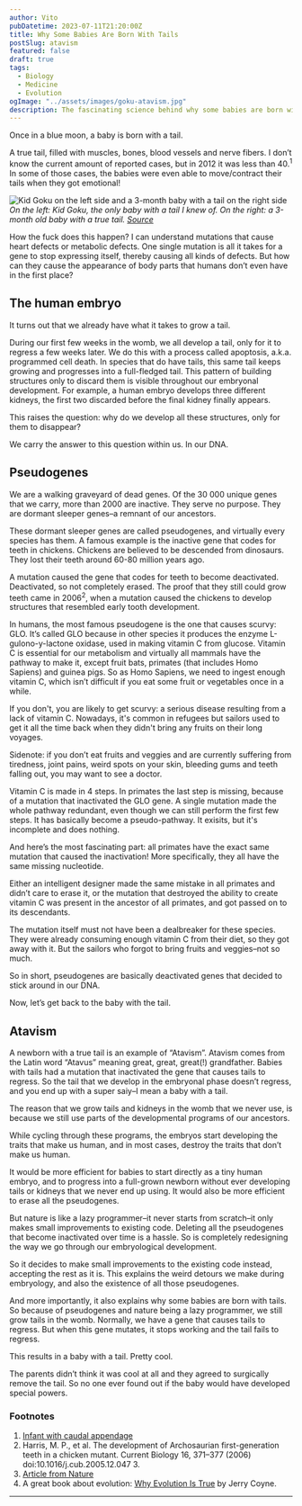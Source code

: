 ```yaml
---
author: Vito
pubDatetime: 2023-07-11T21:20:00Z
title: Why Some Babies Are Born With Tails
postSlug: atavism
featured: false
draft: true
tags:
  - Biology
  - Medicine
  - Evolution
ogImage: "../assets/images/goku-atavism.jpg"
description: The fascinating science behind why some babies are born with tails.
---
```


Once in a blue moon, a baby is born with a tail.

A true tail, filled with muscles, bones, blood vessels and nerve fibers.
I don’t know the current amount of reported cases, but in 2012 it was less than 40.<sup>1</sup>
In some of those cases, the babies were even able to move/contract their tails when they got emotional!

<img title="Kid Goku and a 3-month baby with a true tail" alt="Kid Goku on the left side and a 3-month baby with a tail on the right side" src="../assets/images/goku-atavism.jpg">
<figcaption><em>On the left: Kid Goku, the only baby with a tail I knew of. On the right: a 3-month old baby with a true tail. <a href="https://www.ncbi.nlm.nih.gov/pmc/articles/PMC3339178/">Source</a></em></figcaption>

How the fuck does this happen?
I can understand mutations that cause heart defects or metabolic defects.
One single mutation is all it takes for a gene to stop expressing itself, thereby causing all kinds of defects.
But how can they cause the appearance of body parts that humans don’t even have in the first place?

## The human embryo

It turns out that we already have what it takes to grow a tail.

During our first few weeks in the womb, we all develop a tail, only for it to regress a few weeks later.
We do this with a process called apoptosis, a.k.a. programmed cell death.
In species that do have tails, this same tail keeps growing and progresses into a full-fledged tail.
This pattern of building structures only to discard them is visible throughout our embryonal development.
For example, a human embryo develops three different kidneys, the first two discarded before the final kidney finally appears.

This raises the question: why do we develop all these structures, only for them to disappear?

We carry the answer to this question within us. In our DNA.

## Pseudogenes

We are a walking graveyard of dead genes.
Of the 30 000 unique genes that we carry, more than 2000 are inactive.
They serve no purpose.
They are dormant sleeper genes–a remnant of our ancestors.

These dormant sleeper genes are called pseudogenes, and virtually every species has them.
A famous example is the inactive gene that codes for teeth in chickens.
Chickens are believed to be descended from dinosaurs.
They lost their teeth around 60-80 million years ago.

A mutation caused the gene that codes for teeth to become deactivated.
Deactivated, so not completely erased.
The proof that they still could grow teeth came in 2006<sup>2</sup>, when a mutation caused the chickens to develop structures that resembled early tooth development.

In humans, the most famous pseudogene is the one that causes scurvy: GLO.
It’s called GLO because in other species it produces the enzyme L-gulono-y-lactone oxidase, used in making vitamin C from glucose.
Vitamin C is essential for our metabolism and virtually all mammals have the pathway to make it, except fruit bats, primates (that includes Homo Sapiens) and guinea pigs.
So as Homo Sapiens, we need to ingest enough vitamin C, which isn’t difficult if you eat some fruit or vegetables once in a while.

If you don't, you are likely to get scurvy: a serious disease resulting from a lack of vitamin C. Nowadays, it's common in refugees but sailors used to get it all the time back when they didn't bring any fruits on their long voyages.

Sidenote: if you don’t eat fruits and veggies and are currently suffering from tiredness, joint pains, weird spots on your skin, bleeding gums and teeth falling out, you may want to see a doctor.

Vitamin C is made in 4 steps. In primates the last step is missing, because of a mutation that inactivated the GLO gene. A single mutation made the whole pathway redundant, even though we can still perform the first few steps.
It has basically become a pseudo-pathway.
It exisits, but it's incomplete and does nothing.

And here’s the most fascinating part: all primates have the exact same mutation that caused the inactivation! More specifically, they all have the same missing nucleotide.

Either an intelligent designer made the same mistake in all primates and didn’t care to erase it, or the mutation that destroyed the ability to create vitamin C was present in the ancestor of all primates, and got passed on to its descendants.

The mutation itself must not have been a dealbreaker for these species. They were already consuming enough vitamin C from their diet, so they got away with it. But the sailors who forgot to bring fruits and veggies–not so much.

So in short, pseudogenes are basically deactivated genes that decided to stick around in our DNA.

Now, let’s get back to the baby with the tail.

## Atavism

A newborn with a true tail is an example of “Atavism”.
Atavism comes from the Latin word “Atavus” meaning great, great, great(!) grandfather.
Babies with tails had a mutation that inactivated the gene that causes tails to regress.
So the tail that we develop in the embryonal phase doesn’t regress, and you end up with a super saiy–I mean a baby with a tail.

The reason that we grow tails and kidneys in the womb that we never use, is because we still use parts of the developmental programs of our ancestors.

While cycling through these programs, the embryos start developing the traits that make us human, and in most cases, destroy the traits that don’t make us human.

It would be more efficient for babies to start directly as a tiny human embryo, and to progress into a full-grown newborn without ever developing tails or kidneys that we never end up using.
It would also be more efficient to erase all the pseudogenes.

But nature is like a lazy programmer–it never starts from scratch–it only makes small improvements to existing code.
Deleting all the pseudogenes that become inactivated over time is a hassle.
So is completely redesigning the way we go through our embryological development.

So it decides to make small improvements to the existing code instead, accepting the rest as it is.
This explains the weird detours we make during embryology, and also the existence of all those pseudogenes.

And more importantly, it also explains why some babies are born with tails. So because of pseudogenes and nature being a lazy programmer, we still grow tails in the womb. Normally, we have a gene that causes tails to regress. But when this gene mutates, it stops working and the tail fails to regress.

This results in a baby with a tail. Pretty cool.

The parents didn’t think it was cool at all and they agreed to surgically remove the tail.
So no one ever found out if the baby would have developed special powers.

### Footnotes

1. [Infant with caudal appendage](https://www.ncbi.nlm.nih.gov/pmc/articles/PMC3339178/)
2. Harris, M. P., et al. The development of Archosaurian first-generation teeth in a chicken mutant. Current Biology 16, 371–377 (2006) doi:10.1016/j.cub.2005.12.047 3.
3. [Article from Nature](https://www.nature.com/scitable/topicpage/atavism-embryology-development-and-evolution-843/)
4. A great book about evolution: <a target="_blank" href="https://www.amazon.com/Why-Evolution-True-Jerry-Coyne/dp/0143116649?&_encoding=UTF8&tag=vitosarchive-20&linkCode=ur2&linkId=78f55eb003727adbfcd04b5347be51e1&camp=1789&creative=9325">Why Evolution Is True</a> by Jerry Coyne.

---
